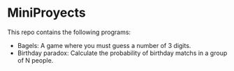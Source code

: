 # MiniProyects

This repo contains the following programs:

- Bagels: A game where you must guess a number of 3 digits.
- Birthday paradox: Calculate the probability of birthday matchs in a group of N people.